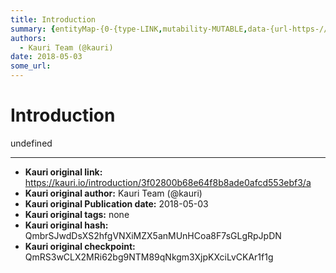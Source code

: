 ```yaml
---
title: Introduction
summary: {entityMap-{0-{type-LINK,mutability-MUTABLE,data-{url-https-//github.com/ethereum/EIPs/issues/137},1-{type-LINK,mutability-MUTABLE,data-{url-https-//etherscan.io/address/0x314159265dd8dbb310642f98f50c066173c1259b},2-{type-LINK,mutability-MUTABLE,data-{url-https-//ropsten.etherscan.io/address/0x112234455c3a32fd11230c42e7bccd4a84e02010},3-{type-LINK,mutability-MUTABLE,data-{url-https-//docs.ens.domains/en/latest/userguide.html-auctions},4-{type-LINK,mutability-MUTABLE,data-{url-https-//docs.ens.do
authors:
  - Kauri Team (@kauri)
date: 2018-05-03
some_url: 
---
```


# Introduction


undefined


---

- **Kauri original link:** https://kauri.io/introduction/3f02800b68e64f8b8ade0afcd553ebf3/a
- **Kauri original author:** Kauri Team (@kauri)
- **Kauri original Publication date:** 2018-05-03
- **Kauri original tags:** none
- **Kauri original hash:** QmbrSJwdDsXS2hfgVNXiMZX5anMUnHCoa8F7sGLgRpJpDN
- **Kauri original checkpoint:** QmRS3wCLX2MRi62bg9NTM89qNkgm3XjpKXciLvCKAr1f1g



